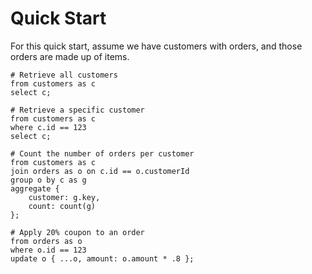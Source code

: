 # Quick Start
For this quick start, assume we have customers with orders, and those orders are made up of items.

```
# Retrieve all customers
from customers as c
select c;
```

```
# Retrieve a specific customer
from customers as c
where c.id == 123
select c;
```

```
# Count the number of orders per customer
from customers as c
join orders as o on c.id == o.customerId
group o by c as g
aggregate {
    customer: g.key,
    count: count(g)
};
```

```
# Apply 20% coupon to an order
from orders as o
where o.id == 123
update o { ...o, amount: o.amount * .8 };
```